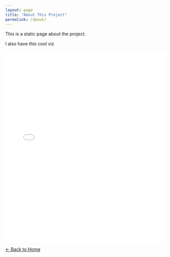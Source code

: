 ```yaml
---
layout: page
title: "About This Project"
permalink: /about/
---
```


This is a static page about the project.

I also have this cool viz

<iframe src="/visualizations/my_bokeh_plot.html" width="100%" height="600" frameborder="0"></iframe>

[← Back to Home](/)
